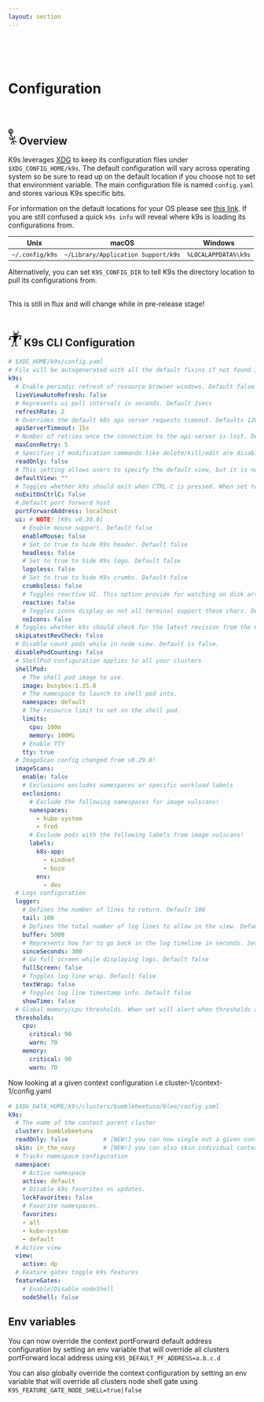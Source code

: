 ```yaml
---
layout: section
---
```


<i class="fas fa-cogs icon fa-7x"></i>

<br/>
<br/>
<br/>

# Configuration

<br/>

## <img src="/assets/sections/overview.png" width="auto" height="32"/> Overview

K9s leverages [XDG](https://specifications.freedesktop.org/basedir-spec/basedir-spec-latest.html) to keep its configuration files under `$XDG_CONFIG_HOME/k9s`.
The default configuration will vary across operating system so be sure to read up on the default location if you choose not to set that environment variable.
The main configuration file is named `config.yaml` and stores various K9s specific bits.

For information on the default locations for your OS please see [this link](https://github.com/adrg/xdg/blob/master/README.md). If you are still confused a quick `k9s info` will reveal where k9s is loading its configurations from.

  | Unix            | macOS                              | Windows               |
  |-----------------|------------------------------------|-----------------------|
  | `~/.config/k9s` | `~/Library/Application Support/k9s` | `%LOCALAPPDATA%\k9s`  |

Alternatively, you can set `K9S_CONFIG_DIR` to tell K9s the directory location to pull its configurations from.

<br/>
<div class="note">
  <i class="fas fa-skull"></i> This is still in flux and will change while in pre-release stage!
</div>

<br/>

## <img src="/assets/sections/examples.png" width="auto" height="32"/> K9s CLI Configuration

```yaml
# $XDG_HOME/k9s/config.yaml
# File will be autogenerated with all the default fixins if not found in the config specification.
k9s:
  # Enable periodic refresh of resource browser windows. Default false
  liveViewAutoRefresh: false
  # Represents ui poll intervals in seconds. Default 2secs
  refreshRate: 2
  # Overrides the default k8s api server requests timeout. Defaults 120s
  apiServerTimeout: 15s
  # Number of retries once the connection to the api-server is lost. Default 15.
  maxConnRetry: 5
  # Specifies if modification commands like delete/kill/edit are disabled. Default is false
  readOnly: false
  # This setting allows users to specify the default view, but it is not set by default.
  defaultView: ""
  # Toggles whether k9s should exit when CTRL-C is pressed. When set to true, you will need to exit k9s via the :quit command. Default is false.
  noExitOnCtrlC: false
  # Default port forward host
  portForwardAddress: localhost
  ui: # NOTE! [K9s v0.30.0]
    # Enable mouse support. Default false
    enableMouse: false
    # Set to true to hide K9s header. Default false
    headless: false
    # Set to true to hide K9s logo. Default false
    logoless: false
    # Set to true to hide K9s crumbs. Default false
    crumbsless: false
    # Toggles reactive UI. This option provide for watching on disk artifacts changes and update the UI live  Defaults to false.
    reactive: false
    # Toggles icons display as not all terminal support these chars. Default: true
    noIcons: false
  # Toggles whether k9s should check for the latest revision from the Github repository releases. Default is false.
  skipLatestRevCheck: false
  # Disable count pods while in node view. Default is false.
  disablePodCounting: false
  # ShellPod configuration applies to all your clusters
  shellPod:
    # The shell pod image to use.
    image: busybox:1.35.0
    # The namespace to launch to shell pod into.
    namespace: default
    # The resource limit to set on the shell pod.
    limits:
      cpu: 100m
      memory: 100Mi
    # Enable TTY
    tty: true
  # ImageScan config changed from v0.29.0!
  imageScans:
    enable: false
    # Exclusions excludes namespaces or specific workload labels
    exclusions:
      # Exclude the following namespaces for image vulscans!
      namespaces:
        - kube-system
        - fred
      # Exclude pods with the following labels from image vulscans!
      labels:
        k8s-app:
          - kindnet
          - bozo
        env:
          - dev
  # Logs configuration
  logger:
    # Defines the number of lines to return. Default 100
    tail: 100
    # Defines the total number of log lines to allow in the view. Default 1000
    buffer: 5000
    # Represents how far to go back in the log timeline in seconds. Setting to -1 will tail logs. Default is -1.
    sinceSeconds: 300
    # Go full screen while displaying logs. Default false
    fullScreen: false
    # Toggles log line wrap. Default false
    textWrap: false
    # Toggles log line timestamp info. Default false
    showTime: false
  # Global memory/cpu thresholds. When set will alert when thresholds are met.
  thresholds:
    cpu:
      critical: 90
      warn: 70
    memory:
      critical: 90
      warn: 70
```

Now looking at a given context configuration i.e cluster-1/context-1/config.yaml

```yaml
# $XDG_DATA_HOME/k9s/clusters/bumblebeetuna/blee/config.yaml
k9s:
  # The name of the context parent cluster
  cluster: bumblebeetuna
  readOnly: false          # [NEW!] you can now single out a given context and make it readonly. Woof!
  skin: in_the_navy        # [NEW!] you can also skin individual contexts. Woof Woof!
  # Tracks namespace configuration
  namespace:
    # Active namespace
    active: default
    # Disable k9s favorites ns updates.
    lockFavorites: false
    # Favorite namespaces.
    favorites:
    - all
    - kube-system
    - default
  # Active view
  view:
    active: dp
  # Feature gates toggle k9s features
  featureGates:
    # Enable/Disable nodeShell
    nodeShell: false
```

## Env variables

You can now override the context portForward default address configuration by setting an env variable that will override all clusters portForward local address using `K9S_DEFAULT_PF_ADDRESS=a.b.c.d`

You can also globally override the context configuration by setting an env variable that will override all clusters node shell gate using `K9S_FEATURE_GATE_NODE_SHELL=true|false`
